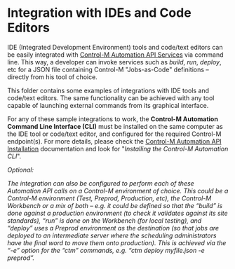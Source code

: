 # Integration with IDEs and Code Editors

IDE (Integrated Development Environment) tools and code/text editors can be easily integrated with [Control-M Automation API Services](https://docs.bmc.com/docs/display/public/workloadautomation/Control-M+Automation+API+-+Services) via command line. This way, a developer can invoke services such as *build*, *run*, *deploy*, etc for a JSON file containing Control-M "Jobs-as-Code" definitions – directly from his tool of choice.

This folder contains some examples of integrations with IDE tools and code/text editors. The same functionality can be achieved with any tool capable of launching external commands from its graphical interface.

For any of these sample integrations to work, the **Control-M Automation Command Line Interface (CLI)** must be installed on the same computer as the IDE tool or code/text editor, and configured for the required Control-M endpoint(s). For more details, please check the [Control-M Automation API Installation](https://docs.bmc.com/docs/display/public/workloadautomation/Control-M+Automation+API+-+Installation) documentation and look for "*Installing the Control-M Automation CLI*".


*Optional:*

*The integration can also be configured to perform each of these Automation API calls on a Control-M environment of choice. This could be a Control-M environment (Test, Preprod, Production, etc), the Control-M Workbench or a mix of both – e.g. it could be defined so that the “build” is done against a production environment (to check it validates against its site standards), “run” is done on the Workbench (for local testing), and “deploy” uses a Preprod environment as the destination (so that jobs are deployed to an intermediate server where the scheduling administrators have the final word to move them onto production). This is achieved via the “-e” option for the “ctm” commands, e.g. “ctm deploy myfile.json -e preprod”.*
